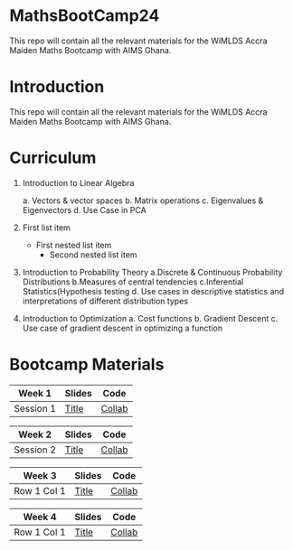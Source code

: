 # MathsBootCamp24
This repo will contain all the relevant materials for the WiMLDS Accra Maiden Maths Bootcamp with AIMS Ghana.

# Introduction
This repo will contain all the relevant materials for the WiMLDS Accra Maiden Maths Bootcamp with AIMS Ghana.


# Curriculum
1. Introduction to Linear Algebra

      a. Vectors & vector spaces
      b. Matrix operations
      c. Eigenvalues & Eigenvectors
      d. Use Case in PCA
   
1. First list item
   - First nested list item
     - Second nested list item

   
3. Introduction to Probability Theory
      a.Discrete & Continuous Probability Distributions
      b.Measures of central tendencies
      c.Inferential Statistics(Hypothesis testing
      d. Use cases in descriptive statistics and interpretations of different distribution types

4. Introduction to Optimization
      a. Cost functions
      b. Gradient Descent
      c. Use case of gradient descent in optimizing a function


# Bootcamp Materials
| Week 1 | Slides | Code |
|----------|----------|----------|
| Session 1 | [Title](URL "Optional Title") | [Collab](URL "Optional Title") |


| Week 2 | Slides | Code |
|----------|----------|----------|
| Session 2 | [Title](URL "Optional Title") | [Collab](URL "Optional Title") |


| Week 3 | Slides | Code |
|----------|----------|----------|
| Row 1 Col 1 | [Title](URL "Optional Title") | [Collab](URL "Optional Title") |


| Week 4 | Slides | Code |
|----------|----------|----------|
| Row 1 Col 1 | [Title](URL "Optional Title") | [Collab](URL "Optional Title") |
